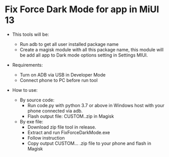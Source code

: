 # Fix Force Dark Mode for app in MiUI 13

- This tools will be:
  - Run adb to get all user installed package name
  - Create a magisk module with all this package name, this module will be add all app to Dark mode options setting in Settings MIUI.

- Requirements:
  - Turn on ADB via USB in Developer Mode
  - Connect phone to PC before run tool
- How to use:
  - By source code:
    - Run code.py with python 3.7 or above in Windows host with your phone connected via adb.
    - Flash output file: CUSTOM..zip in Magisk
  - By exe file:
    - Download zip file tool in release.
    - Extract and run FixForceDarkMode.exe
    - Follow instruction
    - Copy output CUSTOM... .zip file to your phone and flash in Magisk
